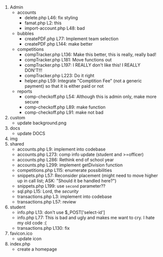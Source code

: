 1. Admin
     - accounts
       - delete.php L46: fix styling
       - famat.php L2: this
       - import-account.php L48: bad
     - bubbles
       - createPDF.php L77: Implement team selection
       - createPDF.php L144: make better
     - competitions
       - compTracker.php L136: Make this better, this is really, really bad!
       - compTracker.php L181: Move functions out
       - compTracker.php L197: I REALLY don't like this! I REALLY DON'T!!!
       - compTracker.php L223: Do it right
       - helper.php L59: Integrate "Comptition Fee" (not a generic payment) so that it is either paid or not
     - reports
       - comp-checkoff.php L54: Although this is admin only, make more secure
       - comp-checkoff.php L89: make function
       - comp-checkoff.php L91: make not bad
2. custom
     - update background.png
3. docs
     - update DOCS
4. img
5. shared
     - accounts.php L9: implement into codebase
     - accounts.php L273: comp info update (student and >=officer)
     - accounts.php L286: Rethink end of school year
     - accounts.php L299: implement getDivision function
     - competitions.php L115: enumerate possibilities
     - snippets.php L57: Reconsider placement (might need to move higher up in call list; ASK: "Should it be handled here?")
     - snippets.php L199: use `second` parameter??
     - sql.php L15: Lord, the <i>security</i>
     - transactions.php L3: implement into codebase
     - transactions.php L57: review
6. student
     - info.php L13: don't use $_POST['select-id']
     - info.php L77: This is bad and ugly and makes me want to cry. I hate my old code :(
     - transactions.php L130: fix
7. favicon.ico
     - update icon
8. index.php
     - create a homepage
